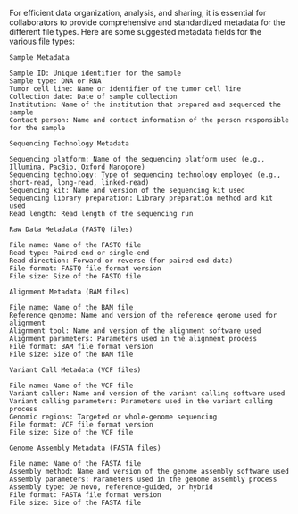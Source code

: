 For efficient data organization, analysis, and sharing, it is essential for collaborators to provide comprehensive and standardized metadata for the different file types. Here are some suggested metadata fields for the various file types:

    Sample Metadata

    Sample ID: Unique identifier for the sample
    Sample type: DNA or RNA
    Tumor cell line: Name or identifier of the tumor cell line
    Collection date: Date of sample collection
    Institution: Name of the institution that prepared and sequenced the sample
    Contact person: Name and contact information of the person responsible for the sample

    Sequencing Technology Metadata

    Sequencing platform: Name of the sequencing platform used (e.g., Illumina, PacBio, Oxford Nanopore)
    Sequencing technology: Type of sequencing technology employed (e.g., short-read, long-read, linked-read)
    Sequencing kit: Name and version of the sequencing kit used
    Sequencing library preparation: Library preparation method and kit used
    Read length: Read length of the sequencing run

    Raw Data Metadata (FASTQ files)

    File name: Name of the FASTQ file
    Read type: Paired-end or single-end
    Read direction: Forward or reverse (for paired-end data)
    File format: FASTQ file format version
    File size: Size of the FASTQ file

    Alignment Metadata (BAM files)

    File name: Name of the BAM file
    Reference genome: Name and version of the reference genome used for alignment
    Alignment tool: Name and version of the alignment software used
    Alignment parameters: Parameters used in the alignment process
    File format: BAM file format version
    File size: Size of the BAM file

    Variant Call Metadata (VCF files)

    File name: Name of the VCF file
    Variant caller: Name and version of the variant calling software used
    Variant calling parameters: Parameters used in the variant calling process
    Genomic regions: Targeted or whole-genome sequencing
    File format: VCF file format version
    File size: Size of the VCF file

    Genome Assembly Metadata (FASTA files)

    File name: Name of the FASTA file
    Assembly method: Name and version of the genome assembly software used
    Assembly parameters: Parameters used in the genome assembly process
    Assembly type: De novo, reference-guided, or hybrid
    File format: FASTA file format version
    File size: Size of the FASTA file